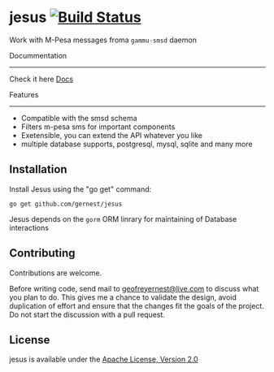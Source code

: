 # jesus [![Build Status](https://travis-ci.org/gernest/jesus.svg?branch=master)](https://travis-ci.org/gernest/jesus)

Work with M-Pesa messages froma `gammu-smsd` daemon

Docummentation
______________

Check it here [Docs](http://gernest.github.io/jesus)


Features
________

* Compatible with the smsd schema
* Filters m-pesa sms for important components
* Exetensible, you can extend the API whatever you like
* multiple database supports, postgresql, mysql, sqlite and many more

Installation
------------

Install Jesus using the "go get" command:

    go get github.com/gernest/jesus

Jesus depends on the `gorm` ORM linrary for maintaining of Database interactions

Contributing
------------

Contributions are welcome. 

Before writing code, send mail to geofreyernest@live.com to discuss what you
plan to do. This gives me a chance to validate the design, avoid duplication of
effort and ensure that the changes fit the goals of the project. Do not start
the discussion with a pull request. 

License
-------

jesus is available under the 
[Apache License, Version 2.0](http://www.apache.org/licenses/LICENSE-2.0.html)
